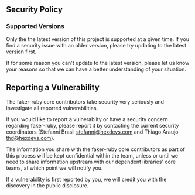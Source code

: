 ## Security Policy

### Supported Versions

Only the the latest version of this project is supported at a given time. If you find a security issue with an older version, please try updating to the latest version first.

If for some reason you can't update to the latest version, please let us know your reasons so that we can have a better understanding of your situation.

## Reporting a Vulnerability

The faker-ruby core contributors take security very seriously and investigate all reported vulnerabilities.

If you would like to report a vulnerablity or have a security concern regarding faker-ruby, please report it by contacting the current security coordinators (Stefanni Brasil stefanni@hexdevs.com and Thiago Araujo thd@hexdevs.com).

The information you share with the faker-ruby core contributors as part of this process will be kept confidential within the team, unless or until we need to share information upstream with our dependent libraries' core teams, at which point we will notify you.

If a vulnerability is first reported by you, we will credit you with the discovery in the public disclosure.
